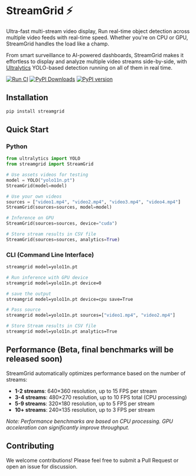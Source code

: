 # StreamGrid ⚡

Ultra-fast multi-stream video display, Run real-time object detection across multiple video feeds with real-time speed. Whether you're on CPU or GPU, StreamGrid handles the load like a champ.

From smart surveillance to AI-powered dashboards, StreamGrid makes it effortless to display and analyze multiple video streams side-by-side, with [Ultralytics](https://github.com/ultralytics/ultralytics) YOLO-based detection running on all of them in real time.

[![Run CI](https://github.com/RizwanMunawar/streamgrid/actions/workflows/ci.yml/badge.svg)](https://github.com/RizwanMunawar/streamgrid/actions/workflows/ci.yml)
[![PyPI Downloads](https://static.pepy.tech/badge/streamgrid)](https://pepy.tech/projects/streamgrid)
[![PyPI version](https://img.shields.io/pypi/v/streamgrid.svg)](https://pypi.org/project/streamgrid/)

## Installation

```bash
pip install streamgrid
```

## Quick Start

### Python

```python
from ultralytics import YOLO
from streamgrid import StreamGrid

# Use assets videos for testing
model = YOLO("yolo11n.pt")
StreamGrid(model=model)  

# Use your own videos
sources = ["video1.mp4", "video2.mp4", "video3.mp4", "video4.mp4"]
StreamGrid(sources=sources, model=model)

# Inference on GPU
StreamGrid(sources=sources, device="cuda")

# Store stream results in CSV file
StreamGrid(sources=sources, analytics=True)
```

### CLI (Command Line Interface)

```bash
streamgrid model=yolo11n.pt

# Run inference with GPU device
streamgrid model=yolo11n.pt device=0  

# save the output
streamgrid model=yolo11n.pt device=cpu save=True

# Pass source
streamgrid model=yolo11n.pt sources=["video1.mp4", "video2.mp4"]

# Store Stream results in CSV file
streamgrid model=yolo11n.pt analytics=True
```

## Performance (Beta, final benchmarks will be released soon)

StreamGrid automatically optimizes performance based on the number of streams:

- **1-2 streams**: 640×360 resolution, up to 15 FPS per stream
- **3-4 streams**: 480×270 resolution, up to 10 FPS total (CPU processing)
- **5-9 streams**: 320×180 resolution, up to 5 FPS per stream
- **10+ streams**: 240×135 resolution, up to 3 FPS per stream

*Note: Performance benchmarks are based on CPU processing. GPU acceleration can significantly improve throughput.*

## Contributing

We welcome contributions! Please feel free to submit a Pull Request or open an issue for discussion.
